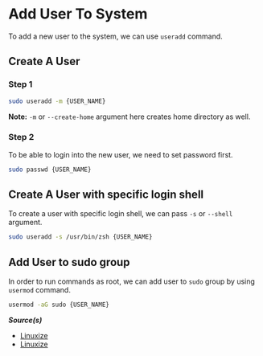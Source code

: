 # Add User To System

To add a new user to the system, we can use `useradd` command.

## Create A User

### Step 1

```bash
sudo useradd -m {USER_NAME}
```

**Note:** `-m` or `--create-home` argument here creates home directory as well.

### Step 2

To be able to login into the new user, we need to set password first.

```bash
sudo passwd {USER_NAME}
```

## Create A User with specific login shell

To create a user with specific login shell, we can pass `-s` or `--shell` argument.

```bash
sudo useradd -s /usr/bin/zsh {USER_NAME}
```

## Add User to sudo group

In order to run commands as root, we can add user to `sudo` group by using `usermod` command.

```bash
usermod -aG sudo {USER_NAME}
```

**_Source(s)_**

- [Linuxize](https://linuxize.com/post/how-to-create-users-in-linux-using-the-useradd-command/)
- [Linuxize](https://linuxize.com/post/how-to-create-a-sudo-user-on-ubuntu/)
